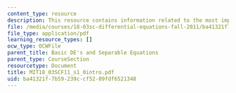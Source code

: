 ```yaml
---
content_type: resource
description: This resource contains information related to the most important DE.
file: /media/courses/18-03sc-differential-equations-fall-2011/ba41321f7b59239ccf5289fdf6521348_MIT18_03SCF11_s1_0intro.pdf
file_type: application/pdf
learning_resource_types: []
ocw_type: OCWFile
parent_title: Basic DE's and Separable Equations
parent_type: CourseSection
resourcetype: Document
title: MIT18_03SCF11_s1_0intro.pdf
uid: ba41321f-7b59-239c-cf52-89fdf6521348
---
```

